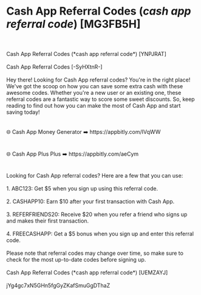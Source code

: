 # Cash App Referral Codes (*cash app referral code*) [MG3FB5H]
<br>
<br>Cash App Referral Codes (*cash app referral code*) [YNPJRAT]
<br>
<br>Cash App Referral Codes [-SyHXtnR-]
<br>
<br>Hey there! Looking for Cash App referral codes? You're in the right place! We've got the scoop on how you can save some extra cash with these awesome codes. Whether you're a new user or an existing one, these referral codes are a fantastic way to score some sweet discounts. So, keep reading to find out how you can make the most of Cash App and start saving today!
<br>
<br>
<br>🌐 Cash App Money Generator ➡️ https://appbitly.com/IVqWW

<br>
<br>
<br>🌐 Cash App Plus Plus ➡️ https://appbitly.com/aeCym

<br>
<br>
<br>Looking for Cash App referral codes? Here are a few that you can use:
<br>
<br>1. ABC123: Get $5 when you sign up using this referral code.
<br>
<br>2. CASHAPP10: Earn $10 after your first transaction with Cash App.
<br>
<br>3. REFERFRIENDS20: Receive $20 when you refer a friend who signs up and makes their first transaction.
<br>
<br>4. FREECASHAPP: Get a $5 bonus when you sign up and enter this referral code.
<br>
<br>Please note that referral codes may change over time, so make sure to check for the most up-to-date codes before signing up.
<br>
<br>Cash App Referral Codes (*cash app referral code*) [UEMZAYJ]
<br>
<br>jYg4gc7xN5GHn5fgGyZKafSmuGgDThaZ
<br>
<br>
